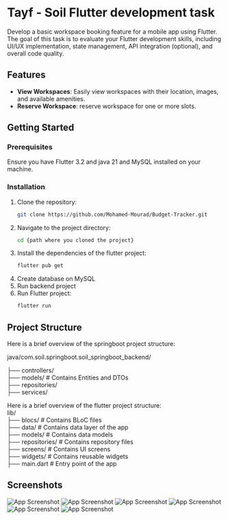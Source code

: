 # Tayf - Soil Flutter development task

Develop a basic workspace booking feature for a mobile app using Flutter. The goal of this task 
is to evaluate your Flutter development skills, including UI/UX implementation, state management, 
API integration (optional), and overall code quality.

## Features

- **View Workspaces**: Easily view workspaces with their location, images, and available amenities.
- **Reserve Workspace**: reserve workspace for one or more slots.


## Getting Started

### Prerequisites

Ensure you have Flutter 3.2 and java 21 and MySQL installed on your machine.

### Installation

1. Clone the repository:
   ```sh
   git clone https://github.com/Mohamed-Mourad/Budget-Tracker.git
   
2. Navigate to the project directory:
   ```sh
   cd {path where you cloned the project}
3. Install the dependencies of the flutter project:
   ```sh
   flutter pub get
   
4. Create database on MySQL
5. Run backend project
6. Run Flutter project:
   ```sh
   flutter run
   
## Project Structure

Here is a brief overview of the springboot project structure:  

java/com.soil.springboot.soil_springboot_backend/

├── controllers/  
├── models/                # Contains Entities and DTOs   
├── repositories/  
├── services/ 


Here is a brief overview of the flutter project structure:  
lib/  
├── blocs/               # Contains BLoC files  
├── data/                # Contains data layer of the app  
├── models/              # Contains data models  
├── repositories/        # Contains repository files  
├── screens/             # Contains UI screens  
├── widgets/             # Contains reusable widgets  
├── main.dart            # Entry point of the app

## Screenshots

![App Screenshot](https://drive.google.com/file/d/1gwpUOmwRYOEvFQfYiIEOduiBmrzT5qEa/view?usp=drive_link)
![App Screenshot](https://drive.google.com/file/d/10rIw9qT_N2JX4fSMoWLvXrqxseuP7KtZ/view?usp=drive_link)
![App Screenshot](https://drive.google.com/file/d/1ugXA3ktLPd3ZLapV0NE6Nz0qv4KWE1bD/view?usp=drive_link)
![App Screenshot](https://drive.google.com/file/d/14ZIOvmZr8hA8teay5fqT5GW3D6Kgm4tc/view?usp=drive_link)
![App Screenshot](https://drive.google.com/file/d/1GwL5tkbjipIbap6ltx5Z68blHpwIKChU/view?usp=drive_link)
![App Screenshot](https://drive.google.com/file/d/1QgtR6GpL1fgUpu63sVwm1ffPzl-VV6L7/view?usp=drive_link)